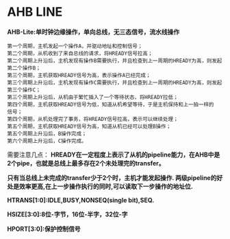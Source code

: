 # AHB LINE
**AHB-Lite:单时钟边缘操作，单向总线，无三态信号，流水线操作**
```
第一个周期，主机发起一个操作A，并驱动地址和控制信号；
第二个周期，从机收到了来自总线的请求，将HREADY信号拉高；
第二个周期上升沿后，主机发现有操作B需要执行，并且检查到上一周期的HREADY为高，则发起第二个操作B；
第三个周期，主机获取HREADY信号为高，表示操作A已经完成；
第三个周期上升沿后，主机发现有操作C需要执行，并且检查到上一周期的HREADY为高，则发起第三个操作C；
第三个周期上升沿后，从机由于繁忙插入了一个等待状态，将HREADY拉低；
第四个周期，主机获取HREADY信号为低，知道从机希望等待，于是主机保持和上一拍一样的
信号；
第四个周期，从机处理完了事务，将HREADY信号拉高，表示可以继续处理；
第五个周期，主机获取HREADY信号为高，知道从机已经可以处理B操作；
第五个周期上升沿后，B操作完成；
第六个周期上升沿后，C操作完成。
```


需要注意几点：
**HREADY在一定程度上表示了从机的pipeline能力，在AHB中是2个pipe，也就是总线上最多存在2个未处理完的transfer。**


**只有当总线上未完成的transfer少于2个时，主机才能发起操作. 两级pipeline的好处是效率更高,在上一步操作执行的同时,可以读取下一步操作的地址位.**


**HTRANS[1:0]:IDLE,BUSY,NONSEQ(single bit),SEQ.**


**HSIZE[3:0]:8位-字节，16位-半字，32位-字**

**HPORT[3:0]:保护控制信号**

